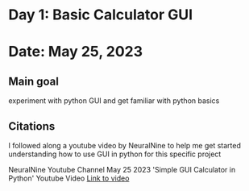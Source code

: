 # Day 1: Basic Calculator GUI

# Date: May 25, 2023

## Main goal 
experiment with python GUI and get familiar with python basics

## Citations

I followed along a youtube video by NeuralNine to help me get started understanding how to use GUI in python for this specific project

NeuralNine Youtube Channel
May 25 2023
'Simple GUI Calculator in Python'
Youtube Video
[Link to video](https://www.youtube.com/watch?v=NzSCNjn4_RI)
